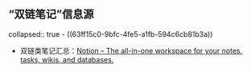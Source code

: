 ## “双链笔记”信息源
collapsed:: true
	- ((63ff15c0-9bfc-4fe5-a1fb-594c6cb81b3a))
- 双链类笔记汇总：[Notion – The all-in-one workspace for your notes, tasks, wikis, and databases.](https://www.notion.so/Artificial-Brain-Networked-Notebook-App-a131b468fc6f43218fb8105430304709)